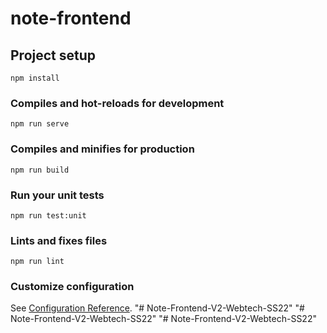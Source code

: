 # note-frontend

## Project setup
```
npm install
```

### Compiles and hot-reloads for development
```
npm run serve
```

### Compiles and minifies for production
```
npm run build
```

### Run your unit tests
```
npm run test:unit
```

### Lints and fixes files
```
npm run lint
```

### Customize configuration
See [Configuration Reference](https://cli.vuejs.org/config/).
"# Note-Frontend-V2-Webtech-SS22" 
"# Note-Frontend-V2-Webtech-SS22" 
"# Note-Frontend-V2-Webtech-SS22" 
